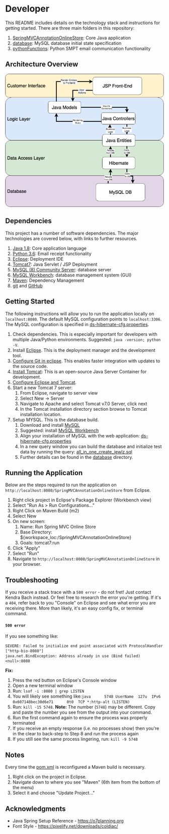 # Developer
This README includes details on the technology stack and instructions for getting started. There are three main folders in this repository:

1. [SpringMVCAnnotationOnlineStore](SpringMVCAnnotationOnlineStore): Core Java application
1. [database](database): MySQL database initial state specification
1. [pythonFunctions](pythonFunctions): Python SMPT email communication functionality

## Architecture Overview
![Architecture](Architecture.png)

## Dependencies
This project has a number of software dependencies. The major technologies are covered below, with links to further resources.

1. [Java 1.8](https://www.oracle.com/technetwork/java/javase/downloads/jdk8-downloads-2133151.html): Core application language
1. [Python 3.6](https://www.python.org/downloads/release/python-360/): Email receipt functionality
1. [Eclipse](https://www.eclipse.org): Deployment IDE
1. [Tomcat7](https://tomcat.apache.org): Java Servlet / JSP Deployment
1. [MySQL (8) Community Server](https://dev.mysql.com/downloads/mysql/): database server
1. [MySQL Workbench](https://dev.mysql.com/downloads/workbench/): database management system (GUI)
1. [Maven](https://maven.apache.org/): Dependency Management
1. [git](https://git-scm.com/) and [GitHub](https://github.com/)

## Getting Started
The following instructions will allow you to run the application locally on `localhost:8080`. The default MySQL configuration points to `localhost:3306`. The MySQL configuration is specified in [ds-hibernate-cfg.properties](SpringMVCAnnotationOnlineStore/src/main/resources/ds-hibernate-cfg.properties).


1. Check dependencies. This is especially important for developers with multiple Java/Python environments. Suggested: `java -version; python -V`.
1. Install [Eclipse](https://www.eclipse.org). This is the deployment manager and the development tool.
1. [Configure Git in eclipse](https://github.com/collab-uniba/socialcde4eclipse/wiki/How-to-import-a-GitHub-project-into-Eclipse). This enables faster integration with updates to the source code.
1. [Install Tomcat](https://tomcat.apache.org/download-70.cgi): This is an open-source Java Server Container for development.
1. [Configure Eclipse and Tomcat](https://crunchify.com/step-by-step-guide-to-setup-and-install-apache-tomcat-server-in-eclipse-development-environment-ide/).
1. Start a new Tomcat 7 server:
    1. From Eclipse, navigate to server view
    1. Select New -> Server
    1. Navigate to Apache and select Tomcat v7.0 Server, click next
    1. In the Tomcat installation directory section browse to Tomcat installation location.
1. Setup MYSQL. This is the database build.
    1. Download and install [MySQL](https://dev.mysql.com/downloads/mysql/)
    1. Suggested: install [MySQL Workbench](https://dev.mysql.com/downloads/workbench/)
    1. Align your installation of MySQL with the web application: [ds-hibernate-cfg.properties](SpringMVCAnnotationOnlineStore/src/main/resources/ds-hibernate-cfg.properties)
    1. In a new query window you can build the database and initialize test data by running the query: [all_in_one_create_jewlz.sql](database/all_in_one_create_jewlz.sql)
    1. Further details can be found in the [database](database) directory.

## Running the Application
Below are the steps required to run the application on `http://localhost:8080/SpringMVCAnnotationOnlineStore` from Eclipse.

1. Right click project in Eclipse's Package Explorer (Workbench view)
1. Select "Run As > Run Configurations..."
1. Right Click on Maven Build (m2)
1. Select New
1. On new screen:
    1. Name: Run Spring MVC Online Store
    1. Base Directory: ${workspace_loc:/SpringMVCAnnotationOnlineStore}
    1. Goals: tomcat7:run
1. Click "Apply"
1. Select "Run"
1. Navigate to `http://localhost:8080/SpringMVCAnnotationOnlineStore` in your browser.

## Troubleshooting
If you receive a stack trace with a `500 error` - do not fret! Just contact Kendra Bach instead.
Or feel free to research the error you're getting. If it's a `404`, refer back to you "Console" on Eclipse and see what error you are receiving there. More than likely, it's an easy config fix, or terminal command.

#### `500 error`
If you see something like:
```
SEVERE: Failed to initialize end point associated with ProtocolHandler ["http-bio-8080"]
java.net.BindException: Address already in use (Bind failed) <null>:8080
```
**Fix:**
1. Press the red button on Eclipse's Console window
1. Open a new terminal window
1. Run: `lsof -i :8080 | grep LISTEN`
1. You will likely see something like:`java      5748 UserName  127u  IPv6 0x607148bec30d6e71      0t0  TCP *:http-alt (LISTEN)`
1. Run: `kill -15 5748`. **Note:** The number (`5748`) may be different. Copy and paste the number you see from the output into your command.
1. Run the first command again to ensure the process was properly terminated
1. If you receive an empty response (i.e. no processes show) then you're in the clear to back-step to Step 8 and run the process again
1. If you still see the same process lingering, run: `kill -9 5748`

## Notes
Every time the [pom.xml](SpringMVCAnnotationOnlineStore/pom.xml) is reconfigured a Maven build is necessary.
1. Right click on the project in Eclipse.
1. Navigate down to where you see "Maven" (6th item from the bottom of the menu)
1. Select it and choose "Update Project..."

## Acknowledgments
* Java Spring Setup Reference - https://o7planning.org
* Font Style - https://pixelify.net/downloads/coldiac/

